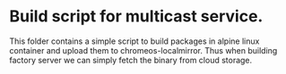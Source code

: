 # Build script for multicast service.

This folder contains a simple script to build packages in alpine linux container
and upload them to chromeos-localmirror. Thus when building factory server we
can simply fetch the binary from cloud storage.
